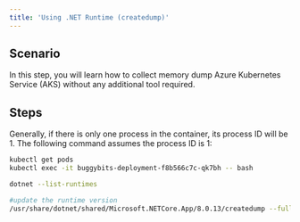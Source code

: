 ```yaml
---
title: 'Using .NET Runtime (createdump)'
---
```


## Scenario

In this step, you will learn how to collect memory dump Azure Kubernetes Service (AKS) without any additional tool required.

## Steps

Generally, if there is only one process in the container, its process ID will be 1. The following command assumes the process ID is 1:

```bash
kubectl get pods
kubectl exec -it buggybits-deployment-f8b566c7c-qk7bh -- bash

dotnet --list-runtimes

#update the runtime version
/usr/share/dotnet/shared/Microsoft.NETCore.App/8.0.13/createdump --full 1

```

